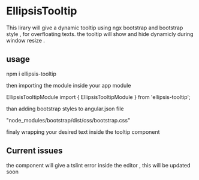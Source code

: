 # EllipsisTooltip

This lirary will give a dynamic tooltip using ngx bootstrap and bootstrap style , for overfloating texts.
the tooltip will show and hide dynamicly during window resize .

## usage
npm i ellipsis-tooltip

then importing the module inside your app module

EllipsisTooltipModule
import { EllipsisTooltipModule } from 'ellipsis-tooltip';

than adding bootstrap styles to angular.json file

 "node_modules/bootstrap/dist/css/bootstrap.css"

 finaly wrapping your desired text inside the tooltip component 
 <lib-tootltip></lib-tootltip>

 ## Current issues
 the component will give a tslint error inside the editor , this will be updated soon 

